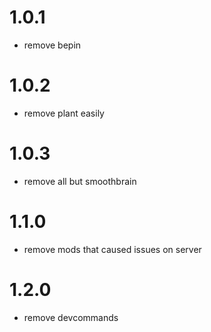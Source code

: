 # 1.0.1
- remove bepin

# 1.0.2
- remove plant easily

# 1.0.3
- remove all but smoothbrain

# 1.1.0
- remove mods that caused issues on server

# 1.2.0
- remove devcommands
